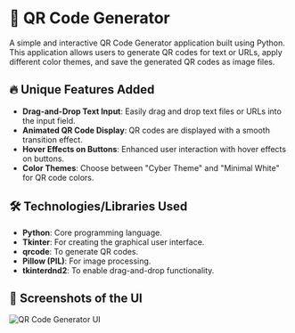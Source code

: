 # 📌 QR Code Generator

A simple and interactive QR Code Generator application built using Python. This application allows users to generate QR codes for text or URLs, apply different color themes, and save the generated QR codes as image files.

## 🔥 Unique Features Added

- **Drag-and-Drop Text Input**: Easily drag and drop text files or URLs into the input field.
- **Animated QR Code Display**: QR codes are displayed with a smooth transition effect.
- **Hover Effects on Buttons**: Enhanced user interaction with hover effects on buttons.
- **Color Themes**: Choose between "Cyber Theme" and "Minimal White" for QR code colors.

## 🛠 Technologies/Libraries Used

- **Python**: Core programming language.
- **Tkinter**: For creating the graphical user interface.
- **qrcode**: To generate QR codes.
- **Pillow (PIL)**: For image processing.
- **tkinterdnd2**: To enable drag-and-drop functionality.

## 🎨 Screenshots of the UI

![QR Code Generator UI](/Users/riddhizunjarrao/Desktop/QR%20screenshot.png)


